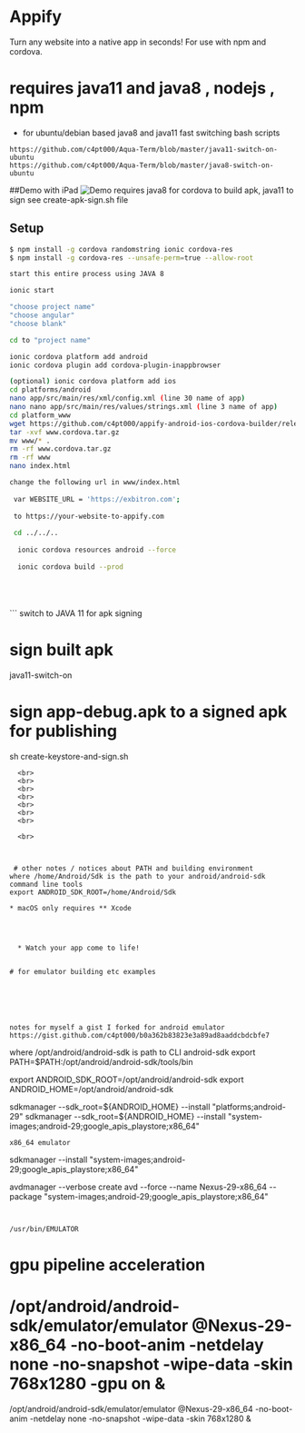 # Appify
Turn any website into a native app in seconds! For use with npm and cordova.
# requires java11 and java8 , nodejs , npm
* for ubuntu/debian based java8 and java11 fast switching bash scripts
```
https://github.com/c4pt000/Aqua-Term/blob/master/java11-switch-on-ubuntu
https://github.com/c4pt000/Aqua-Term/blob/master/java8-switch-on-ubuntu
```
##Demo with iPad
![Demo](Demo.gif)
requires java8 for cordova to build apk, java11 to sign see create-apk-sign.sh file 
## Setup
```bash
$ npm install -g cordova randomstring ionic cordova-res
$ npm install -g cordova-res --unsafe-perm=true --allow-root

start this entire process using JAVA 8

ionic start

"choose project name"
"choose angular"
"choose blank"

cd to "project name"

ionic cordova platform add android
ionic cordova plugin add cordova-plugin-inappbrowser

(optional) ionic cordova platform add ios
cd platforms/android
nano app/src/main/res/xml/config.xml (line 30 name of app)
nano nano app/src/main/res/values/strings.xml (line 3 name of app)
cd platform_www
wget https://github.com/c4pt000/appify-android-ios-cordova-builder/releases/download/www/www.cordova.tar.gz
tar -xvf www.cordova.tar.gz
mv www/* .
rm -rf www.cordova.tar.gz
rm -rf www
nano index.html 

change the following url in www/index.html
 
 var WEBSITE_URL = 'https://exbitron.com';
 
 to https://your-website-to-appify.com
 
 cd ../../..
 
  ionic cordova resources android --force
  
  ionic cordova build --prod
  ```
    
  <br>
  <br>
  <br>
  ```
  switch to JAVA 11 for apk signing
  
  # sign built apk
java11-switch-on

# sign app-debug.apk to a signed apk for publishing
sh create-keystore-and-sign.sh
```
  <br>
  <br>
  <br>
  <br>
  <br>
  <br>
  <br>

  <br>
  
 
 
 # other notes / notices about PATH and building environment
where /home/Android/Sdk is the path to your android/android-sdk command line tools
export ANDROID_SDK_ROOT=/home/Android/Sdk

* macOS only requires ** Xcode




  * Watch your app come to life!


# for emulator building etc examples






notes for myself a gist I forked for android emulator 
https://gist.github.com/c4pt000/b0a362b83823e3a89ad8aaddcbdcbfe7

```
where /opt/android/android-sdk is path to CLI android-sdk
 export PATH=$PATH:/opt/android/android-sdk/tools/bin

 export ANDROID_SDK_ROOT=/opt/android/android-sdk
 export ANDROID_HOME=/opt/android/android-sdk

sdkmanager --sdk_root=${ANDROID_HOME} --install "platforms;android-29"
sdkmanager --sdk_root=${ANDROID_HOME} --install "system-images;android-29;google_apis_playstore;x86_64"
```
x86_64 emulator 
```


sdkmanager --install "system-images;android-29;google_apis_playstore;x86_64"

avdmanager --verbose create avd --force --name Nexus-29-x86_64  --package "system-images;android-29;google_apis_playstore;x86_64" 
```


/usr/bin/EMULATOR
```
# gpu pipeline acceleration
# /opt/android/android-sdk/emulator/emulator @Nexus-29-x86_64 -no-boot-anim -netdelay none -no-snapshot -wipe-data -skin 768x1280 -gpu on &
/opt/android/android-sdk/emulator/emulator @Nexus-29-x86_64 -no-boot-anim -netdelay none -no-snapshot -wipe-data -skin 768x1280 &

```


